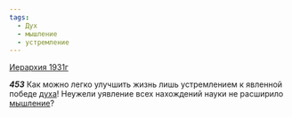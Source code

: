```yaml
---
tags:
  - Дух
  - мышление
  - устремление
---
```


[Иерархия 1931г](https://127.0.0.1:4002/agni/1931)

___453___
Как можно легко улучшить жизнь лишь устремлением к явленной победе [духа](../../../tags/#Дух)! Неужели уявление всех нахождений науки не расширило [мышление](../../../tags/#мышление)?   

